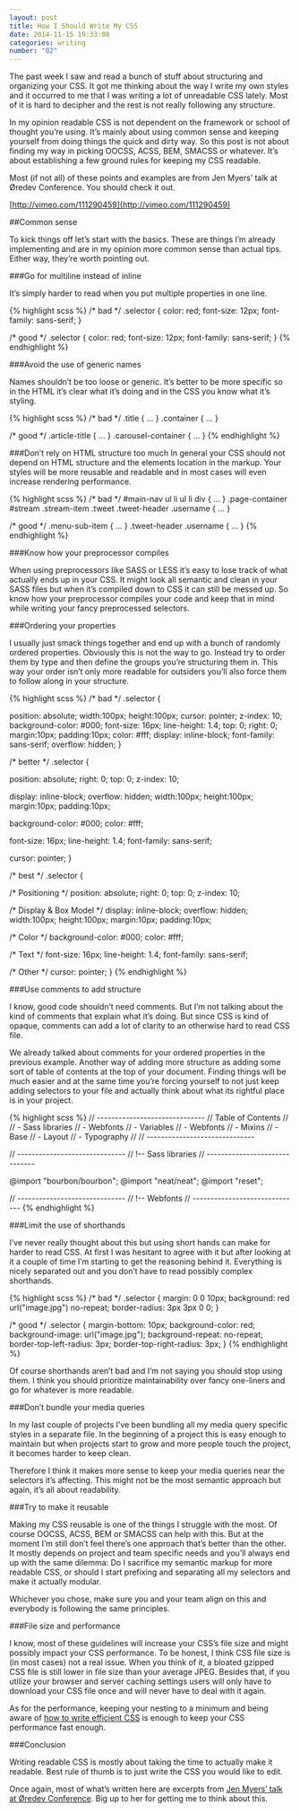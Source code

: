 ```yaml
---
layout: post
title: How I Should Write My CSS
date: 2014-11-15 19:33:08
categories: writing
number: "02"
---
```


The past week I saw and read a bunch of stuff about structuring and organizing your CSS. It got me thinking about the way I write my own styles and it occurred to me that I was writing a lot of unreadable CSS lately. Most of it is hard to decipher and the rest is not really following any structure.

In my opinion readable CSS is not dependent on the framework or school of thought you’re using. It’s mainly about using common sense and keeping yourself from doing things the quick and dirty way. So this post is not about finding my way in picking OOCSS, ACSS, BEM, SMACSS or whatever. It’s about establishing a few ground rules for keeping my CSS readable.

Most (if not all) of these points and examples are from Jen Myers’ talk at Øredev Conference. You should check it out.

[http://vimeo.com/111290459](http://vimeo.com/111290459)

##Common sense

To kick things off let’s start with the basics. These are things I’m already implementing and are in my opinion more common sense than actual tips. Either way, they’re worth pointing out.

###Go for multiline instead of inline

It’s simply harder to read when you put multiple properties in one line.

{% highlight scss %}
/* bad */
.selector {
   color: red; font-size: 12px; font-family: sans-serif;
}

/* good */
.selector {
   color: red;
   font-size: 12px;
   font-family: sans-serif;
}
{% endhighlight %}

###Avoid the use of generic names

Names shouldn’t be too loose or generic. It’s better to be more specific so in the HTML it’s clear what it’s doing and in the CSS you know what it’s styling.

{% highlight scss %}
/* bad */
.title { ... }
.container { ... }

/* good */
.article-title { ... }
.carousel-container { ... }
{% endhighlight %}

###Don’t rely on HTML structure too much
In general your CSS should not depend on HTML structure and the elements location in the markup. Your styles will be more reusable and readable and in most cases will even increase rendering performance.

{% highlight scss %}
/* bad */
#main-nav ul li ul li div { ... }
.page-container #stream .stream-item .tweet .tweet-header .username { ... }

/* good */
.menu-sub-item { ... }
.tweet-header .username { ... }
{% endhighlight %}

###Know how your preprocessor compiles

When using preprocessors like SASS or LESS it’s easy to lose track of what actually ends up in your CSS. It might look all semantic and clean in your SASS files but when it’s compiled down to CSS it can still be messed up. So know how your preprocessor compiles your code and keep that in mind while writing your fancy preprocessed selectors.

###Ordering your properties

I usually just smack things together and end up with a bunch of randomly ordered properties. Obviously this is not the way to go. Instead try to order them by type and then define the groups you’re structuring them in. This way your order isn’t only more readable for outsiders you’ll also force them to follow along in your structure.

{% highlight scss %}
/* bad */
.selector {

   position: absolute;
   width:100px;
   height:100px;
   cursor: pointer;
   z-index: 10;
   background-color: #000;
   font-size: 16px;
   line-height: 1.4;
   top: 0;
   right: 0;
   margin:10px;
   padding:10px;
   color: #fff;
   display: inline-block;
   font-family: sans-serif;
   overflow: hidden;
}

/* better */
.selector {

   position: absolute;
   right: 0;
   top: 0;
   z-index: 10;

   display: inline-block;
   overflow: hidden;
   width:100px;
   height:100px;
   margin:10px;
   padding:10px;

   background-color: #000;
   color: #fff;

   font-size: 16px;
   line-height: 1.4;
   font-family: sans-serif;

   cursor: pointer;
}


/* best */
.selector {

   /* Positioning */
   position: absolute;
   right: 0;
   top: 0;
   z-index: 10;

   /* Display & Box Model */
   display: inline-block;
   overflow: hidden;
   width:100px;
   height:100px;
   margin:10px;
   padding:10px;

   /* Color */
   background-color: #000;
   color: #fff;

   /* Text */
   font-size: 16px;
   line-height: 1.4;
   font-family: sans-serif;

   /* Other */
   cursor: pointer;
}
{% endhighlight %}

###Use comments to add structure

I know, good code shouldn’t need comments. But I’m not talking about the kind of comments that explain what it’s doing. But since CSS is kind of opaque, comments can add a lot of clarity to an otherwise hard to read CSS file.

We already talked about comments for your ordered properties in the previous example. Another way of adding more structure as adding some sort of table of contents at the top of your document. Finding things will be much easier and at the same time you’re forcing yourself to not just keep adding selectors to your file and actually think about what its rightful place is in your project.

{% highlight scss %}
// ------------------------------
// Table of Contents
//
// - Sass libraries
// - Webfonts
// - Variables
// - Webfonts
// - Mixins
// - Base
// - Layout
// - Typography
//
// ------------------------------

// ------------------------------
// !-- Sass libraries
// ------------------------------

@import "bourbon/bourbon";
@import "neat/neat";
@import "reset";


// ------------------------------
// !-- Webfonts
// ------------------------------
{% endhighlight %}

###Limit the use of shorthands

I’ve never really thought about this but using short hands can make for harder to read CSS. At first I was hesitant to agree with it but after looking at it a couple of time I’m starting to get the reasoning behind it. Everything is nicely separated out and you don’t have to read possibly complex shorthands.

{% highlight scss %}
/* bad */
.selector {
   margin: 0 0 10px;
   background: red url("image.jpg") no-repeat;
   border-radius: 3px 3px 0 0;
}

/* good */
.selector {
   margin-bottom: 10px;
   background-color: red;
   background-image: url("image.jpg");
   background-repeat: no-repeat;
   border-top-left-radius: 3px;
   border-top-right-radius: 3px;
}
{% endhighlight %}

Of course shorthands aren’t bad and I’m not saying you should stop using them. I think you should prioritize maintainability over fancy one-liners and go for whatever is more readable.

###Don’t bundle your media queries

In my last couple of projects I’ve been bundling all my media query specific styles in a separate file. In the beginning of a project this is easy enough to maintain but when projects start to grow and more people touch the project, it becomes harder to keep clean.

Therefore I think it makes more sense to keep your media queries near the selectors it’s affecting. This might not be the most semantic approach but again, it’s all about readability.

###Try to make it reusable

Making my CSS reusable is one of the things I struggle with the most. Of course OOCSS, ACSS, BEM or SMACSS can help with this. But at the moment I’m still don’t feel there’s one approach that’s better than the other. It mostly depends on project and team specific needs and you’ll always end up with the same dilemma: Do I sacrifice my semantic markup for more readable CSS, or should I start prefixing and separating all my selectors and make it actually modular.

Whichever you chose, make sure you and your team align on this and everybody is following the same principles.

###File size and performance

I know, most of these guidelines will increase your CSS’s file size and might possibly impact your CSS performance. To be honest, I think CSS file size is (in most cases) not a real issue. When you think of it, a bloated gzipped CSS file is still lower in file size than your average JPEG. Besides that, if you utilize your browser and server caching settings users will only have to download your CSS file once and will never have to deal with it again.

As for the performance, keeping your nesting to a minimum and being aware of [how to write efficient CSS](http://css-tricks.com/efficiently-rendering-css/) is enough to keep your CSS performance fast enough.

###Conclusion

Writing readable CSS is mostly about taking the time to actually make it readable. Best rule of thumb is to just write the CSS you would like to edit.

Once again, most of what’s written here are excerpts from [Jen Myers’ talk at Øredev Conference](http://vimeo.com/111290459). Big up to her for getting me to think about this.